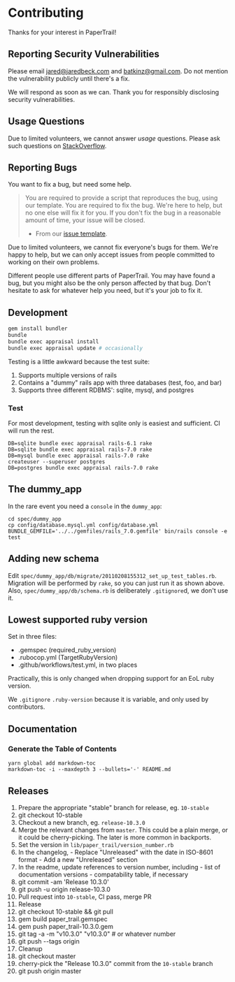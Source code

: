 # Contributing

Thanks for your interest in PaperTrail!

## Reporting Security Vulnerabilities

Please email jared@jaredbeck.com and batkinz@gmail.com. Do not mention the
vulnerability publicly until there's a fix.

We will respond as soon as we can. Thank you for responsibly disclosing
security vulnerabilities.

## Usage Questions

Due to limited volunteers, we cannot answer *usage* questions. Please ask such
questions on [StackOverflow](https://stackoverflow.com/tags/paper-trail-gem).

## Reporting Bugs

You want to fix a bug, but need some help.

> You are required to provide a script that reproduces the bug, using our
> template. You are required to fix the bug. We're here to help, but no one else
> will fix it for you. If you don't fix the bug in a reasonable amount of time,
> your issue will be closed.
> - From our [issue template][1].

Due to limited volunteers, we cannot fix everyone's bugs for them. We're happy
to help, but we can only accept issues from people committed to working on their
own problems.

Different people use different parts of PaperTrail. You may have found a bug,
but you might also be the only person affected by that bug. Don't hesitate to
ask for whatever help you need, but it's your job to fix it.

## Development

```bash
gem install bundler
bundle
bundle exec appraisal install
bundle exec appraisal update # occasionally
```

Testing is a little awkward because the test suite:

1. Supports multiple versions of rails
1. Contains a "dummy" rails app with three databases (test, foo, and bar)
1. Supports three different RDBMS': sqlite, mysql, and postgres

### Test

For most development, testing with sqlite only is easiest and sufficient. CI
will run the rest.

```
DB=sqlite bundle exec appraisal rails-6.1 rake
DB=sqlite bundle exec appraisal rails-7.0 rake
DB=mysql bundle exec appraisal rails-7.0 rake
createuser --superuser postgres
DB=postgres bundle exec appraisal rails-7.0 rake
```

## The dummy_app

In the rare event you need a `console` in the `dummy_app`:

```
cd spec/dummy_app
cp config/database.mysql.yml config/database.yml
BUNDLE_GEMFILE='../../gemfiles/rails_7.0.gemfile' bin/rails console -e test
```

## Adding new schema

Edit `spec/dummy_app/db/migrate/20110208155312_set_up_test_tables.rb`. Migration
will be performed by `rake`, so you can just run it as shown above. Also,
`spec/dummy_app/db/schema.rb` is deliberately `.gitignore`d, we don't use it.

## Lowest supported ruby version

Set in three files:

- .gemspec (required_ruby_version)
- .rubocop.yml (TargetRubyVersion)
- .github/workflows/test.yml, in two places

Practically, this is only changed when dropping support for an EoL ruby version.

We `.gitignore` `.ruby-version` because it is variable, and only used by
contributors.

## Documentation

### Generate the Table of Contents

```
yarn global add markdown-toc
markdown-toc -i --maxdepth 3 --bullets='-' README.md
```

## Releases

1. Prepare the appropriate "stable" branch for release, eg. `10-stable`
  1. git checkout 10-stable
  1. Checkout a new branch, eg. `release-10.3.0`
  1. Merge the relevant changes from `master`. This could be a plain merge, or
    it could be cherry-picking. The later is more common in backports.
  1. Set the version in `lib/paper_trail/version_number.rb`
  1. In the changelog,
    - Replace "Unreleased" with the date in ISO-8601 format
    - Add a new "Unreleased" section
  1. In the readme, update references to version number, including
    - list of documentation versions
    - compatability table, if necessary
  1. git commit -am 'Release 10.3.0'
  1. git push -u origin release-10.3.0
  1. Pull request into `10-stable`, CI pass, merge PR
1. Release
  1. git checkout 10-stable && git pull
  1. gem build paper_trail.gemspec
  1. gem push paper_trail-10.3.0.gem
  1. git tag -a -m "v10.3.0" "v10.3.0" # or whatever number
  1. git push --tags origin
1. Cleanup
  1. git checkout master
  1. cherry-pick the "Release 10.3.0" commit from the `10-stable` branch
  1. git push origin master

[1]: https://github.com/paper-trail-gem/paper_trail/blob/master/.github/ISSUE_TEMPLATE/bug-report.md
